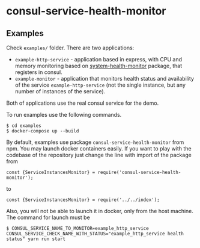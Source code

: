 # consul-service-health-monitor

## Examples

Check `examples/` folder. There are two applications:
* `example-http-service` - application based in express, with CPU and memory monitoring based on
[system-health-monitor](https://github.com/LCMApps/system-health-monitor/) package, that registers in consul.
* `example-monitor` - application that monitors health status and availability of the service `example-http-service`
(not the single instance, but any number of instances of the service).

Both of applications use the real consul service for the demo.

To run examples use the following commands.

```shell
$ cd examples
$ docker-compose up --build
```

By default, examples use package `consul-service-health-monitor` from npm. You may launch docker containers easily.
If you want to play with the codebase of the repository just change the line with import of the package from
```
const {ServiceInstancesMonitor} = require('consul-service-health-monitor');
```
to
```
const {ServiceInstancesMonitor} = require('../../index');
```

Also, you will not be able to launch it in docker, only from the host machine. The command for launch must be

```
$ CONSUL_SERVICE_NAME_TO_MONITOR=example_http_service CONSUL_SERVICE_CHECK_NAME_WITH_STATUS="example_http_service health status" yarn run start
```

